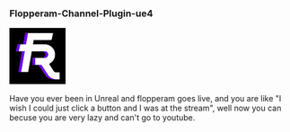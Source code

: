 ### Flopperam-Channel-Plugin-ue4

![lopperam-Channel-Plugin](/Resources/Icon128.png?raw=true "Flopperam")


Have you ever been in Unreal and flopperam goes live, and you are like "I wish I could just click a button and I was at the stream", well now you can becuse you are very lazy and can't go to youtube.

